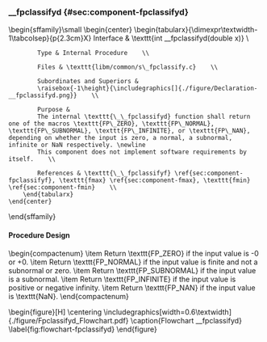 ### \_\_fpclassifyd {#sec:component-fpclassifyd}

\begin{sffamily}\small
	\begin{center}
		\begin{tabularx}{\dimexpr\textwidth-1\tabcolsep}{p{2.3cm}X}
			Interface       & \texttt{int \_\_fpclassifyd(double x)} \\ 
			
			Type & Internal Procedure    \\ 
			
			Files & \texttt{libm/common/s\_fpclassify.c}    \\ 
			
			Subordinates and Superiors &
			\raisebox{-1\height}{\includegraphics[]{./figure/Declaration-__fpclassifyd.png}}    \\ 
			
			Purpose & 
			The internal \texttt{\_\_fpclassifyd} function shall return one of the macros \texttt{FP\_ZERO}, \texttt{FP\_NORMAL}, \texttt{FP\_SUBNORMAL}, \texttt{FP\_INFINITE}, or \texttt{FP\_NAN}, depending on whether the input is zero, a normal, a subnormal, infinite or NaN respectively. \newline
			This component does not implement software requirements by itself.    \\ 
			
			References & \texttt{\_\_fpclassifyf} \ref{sec:component-fpclassifyf}, \texttt{fmax} \ref{sec:component-fmax}, \texttt{fmin} \ref{sec:component-fmin}    \\ 
		\end{tabularx}
	\end{center}
\end{sffamily}

#### Procedure Design

\begin{compactenum}
	\item Return \texttt{FP\_ZERO} if the input value is -0 or +0.
	\item Return \texttt{FP\_NORMAL} if the input value is finite and not a subnormal or zero.
	\item Return \texttt{FP\_SUBNORMAL} if the input value is a subnormal.
	\item Return \texttt{FP\_INFINITE} if the input value is positive or negative infinity.
	\item Return \texttt{FP\_NAN} if the input value is \texttt{NaN}.
\end{compactenum}

\begin{figure}[H]
	\centering
	\includegraphics[width=0.6\textwidth]{./figure/Fpclassifyd_Flowchart.pdf}
	\caption{Flowchart \_\_fpclassifyd}
	\label{fig:flowchart-fpclassifyd}
\end{figure}
